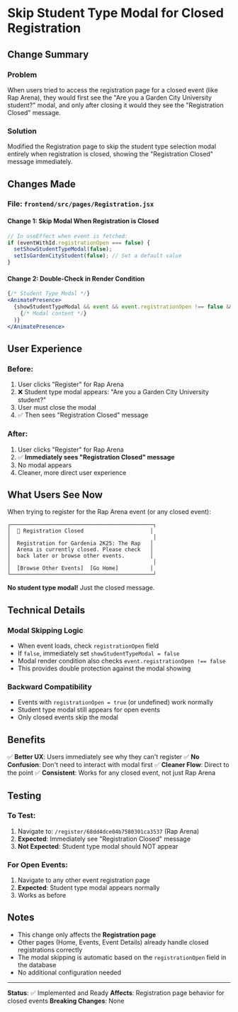 # Skip Student Type Modal for Closed Registration

## Change Summary

### Problem
When users tried to access the registration page for a closed event (like Rap Arena), they would first see the "Are you a Garden City University student?" modal, and only after closing it would they see the "Registration Closed" message.

### Solution
Modified the Registration page to skip the student type selection modal entirely when registration is closed, showing the "Registration Closed" message immediately.

## Changes Made

### File: `frontend/src/pages/Registration.jsx`

#### Change 1: Skip Modal When Registration is Closed
```javascript
// In useEffect when event is fetched:
if (eventWithId.registrationOpen === false) {
  setShowStudentTypeModal(false);
  setIsGardenCityStudent(false); // Set a default value
}
```

#### Change 2: Double-Check in Render Condition
```jsx
{/* Student Type Modal */}
<AnimatePresence>
  {showStudentTypeModal && event && event.registrationOpen !== false && (
    {/* Modal content */}
  )}
</AnimatePresence>
```

## User Experience

### Before:
1. User clicks "Register" for Rap Arena
2. ❌ Student type modal appears: "Are you a Garden City University student?"
3. User must close the modal
4. ✅ Then sees "Registration Closed" message

### After:
1. User clicks "Register" for Rap Arena
2. ✅ **Immediately sees "Registration Closed" message**
3. No modal appears
4. Cleaner, more direct user experience

## What Users See Now

When trying to register for the Rap Arena event (or any closed event):

```
┌─────────────────────────────────────────────┐
│  🚫 Registration Closed                     │
│                                             │
│  Registration for Gardenia 2K25: The Rap   │
│  Arena is currently closed. Please check   │
│  back later or browse other events.        │
│                                             │
│  [Browse Other Events]  [Go Home]          │
└─────────────────────────────────────────────┘
```

**No student type modal!** Just the closed message.

## Technical Details

### Modal Skipping Logic
- When event loads, check `registrationOpen` field
- If `false`, immediately set `showStudentTypeModal = false`
- Modal render condition also checks `event.registrationOpen !== false`
- This provides double protection against the modal showing

### Backward Compatibility
- Events with `registrationOpen = true` (or undefined) work normally
- Student type modal still appears for open events
- Only closed events skip the modal

## Benefits

✅ **Better UX**: Users immediately see why they can't register
✅ **No Confusion**: Don't need to interact with modal first
✅ **Cleaner Flow**: Direct to the point
✅ **Consistent**: Works for any closed event, not just Rap Arena

## Testing

### To Test:
1. Navigate to: `/register/68dd4dce04b7580301ca3537` (Rap Arena)
2. **Expected**: Immediately see "Registration Closed" message
3. **Not Expected**: Student type modal should NOT appear

### For Open Events:
1. Navigate to any other event registration page
2. **Expected**: Student type modal appears normally
3. Works as before

## Notes

- This change only affects the **Registration page**
- Other pages (Home, Events, Event Details) already handle closed registrations correctly
- The modal skipping is automatic based on the `registrationOpen` field in the database
- No additional configuration needed

---

**Status**: ✅ Implemented and Ready
**Affects**: Registration page behavior for closed events
**Breaking Changes**: None












